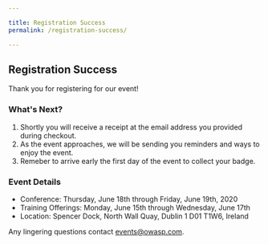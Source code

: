 ```yaml
---

title: Registration Success
permalink: /registration-success/

---
```


## Registration Success
Thank you for registering for our event!

### What's Next?
1. Shortly you will receive a receipt at the email address you provided during checkout.
2. As the event approaches, we will be sending you reminders and ways to enjoy the event.
3. Remeber to arrive early the first day of the event to collect your badge.

### Event Details
- Conference: Thursday, June 18th through Friday, June 19th, 2020
- Training Offerings: Monday, June 15th through Wednesday, June 17th
- Location: Spencer Dock, North Wall Quay, Dublin 1 D01 T1W6, Ireland

Any lingering questions contact [events@owasp.com](mailto:events@owasp.com?subject=Global%20AppSec%20Dublin%20Registered).